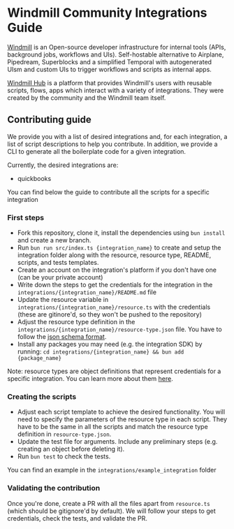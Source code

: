 # Windmill Community Integrations Guide

[Windmill](https://www.windmill.dev/) is an Open-source developer infrastructure for internal tools (APIs, background jobs, workflows and UIs). Self-hostable alternative to Airplane, Pipedream, Superblocks and a simplified Temporal with autogenerated UIsm and custom UIs to trigger workflows and scripts as internal apps.

[Windmill Hub](https://hub.windmill.dev/) is a platform that provides Windmill's users with reusable scripts, flows, apps which interact with a variety of integrations. They were created by the community and the Windmill team itself. 

## Contributing guide

We provide you with a list of desired integrations and, for each integration, a list of script descriptions to help you contribute.
In addition, we provide a CLI to generate all the boilerplate code for a given integration.

Currently, the desired integrations are:
- quickbooks

You can find below the guide to contribute all the scripts for a specific integration

### First steps

- Fork this repository, clone it, install the dependencies using `bun install` and create a new branch.
- Run `bun run src/index.ts {integration_name}` to create and setup the integration folder along with the resource, resource type, README, scripts, and tests templates.
- Create an account on the integration's platform if you don't have one (can be your private account)
- Write down the steps to get the credentials for the integration in the `integrations/{integration_name}/README.md` file
- Update the resource variable in `integrations/{integration_name}/resource.ts` with the credentials (these are gitinore'd, so they won't be pushed to the repository)
- Adjust the resource type definition in the `integrations/{integration_name}/resource-type.json` file. You have to follow the [json schema format](https://json-schema.org/learn/getting-started-step-by-step).
- Install any packages you may need (e.g. the integration SDK) by running: `cd integrations/{integration_name} && bun add {package_name}`

Note: resource types are object definitions that represent credentials for a specific integration. You can learn more about them [here](https://www.windmill.dev/docs/core_concepts/resources_and_types).

### Creating the scripts

- Adjust each script template to achieve the desired functionality. You will need to specify the parameters of the resource type in each script. They have to be the same in all the scripts and match the resource type definition in `resource-type.json`.
- Update the test file for arguments. Include any preliminary steps (e.g. creating an object before deleting it).
- Run `bun test` to check the tests.

You can find an example in the `integrations/example_integration` folder

### Validating the contribution

Once you're done, create a PR with all the files apart from `resource.ts` (which should be gitignore'd by default). We will follow your steps to get credentials, check the tests, and validate the PR. 


<!-- 

## Desired OpenAPI integrations

- [Digital Ocean](https://raw.githubusercontent.com/digitalocean/openapi/main/specification/DigitalOcean-public.v2.yaml)
- [DocuSign](https://raw.githubusercontent.com/docusign/OpenAPI-Specifications/master/esignature.rest.swagger-v2.1.json)
- [Dropbox](https://raw.githubusercontent.com/dropbox/dropbox-api-spec/master/dropbox_api_v2.json)
- [Klaviyo](https://raw.githubusercontent.com/klaviyo/openapi/main/openapi/stable.json)
- [Segment](blob:https://docs.segmentapis.com/f819be65-205f-4cc1-acc3-6e62d73068cf)
- [smartsheet](blob:https://smartsheet.redoc.ly/48102eb8-af78-4edc-a31f-420228a5a198)
- [Splitwise](https://raw.githubusercontent.com/splitwise/api-docs/main/splitwise.yaml)

## Contributing guide

### Contributing a single or few scripts

Go directly on [Windmill Hub](https://hub.windmill.dev/), create your script, we will then review your script and approve it to make it available to all users. You can ping us on [discord](https://discord.gg/aT3NhuxSK4) if you think we've missed it.

### Contributing a whole collection of scripts for a specific integration using their OpenAPI specification

1. Follow the guide below to generate scripts for a given integration.
2. Once you're done, you have to test at least one of the generated script for each verb (GET, POST/PUT and DELETE).
You might need to create an account to get credentials.
You can find a template for the test file in the template folder.
3. You should set the description of the resource type (`*.resource-type.json` file) with instructions on how to get the credentials.
4. Once you've checked that it worked, create a PR with all the generated scripts, the resource type definition and the test file (DO NOT INCLUDE the test credentials) in the correct folder. 
In the PR description, you should include a description of the integration and a link to the documentation.
The PR also has to include a video of the test running and working.

#### OpenAPI code generator CLI

We have published a [CLI (bun only)](https://www.npmjs.com/package/@windmill-labs/openapi-codegen-cli) to generate scripts from an OpenAPI spec which makes it easy to generate a large number of scripts at once.

Minimal example:
```
bunx @windmill-labs/openapi-codegen-cli --hub --schemaUrl "urlOrLocalOpenApiSpecInJsonOrYaml" --outputDir "./integration_name" --resourceTypeName "IntegrationName" --pretty
```

The --hub option is necessary to make sure the generated content is in the right format to be uploaded on the hub. The outputDir has to be the integration name in snake case and the resourceTypeName will be automatically converted to pascal case.

The CLI allows you to customise the scripts generated according to the authorisation system of the integration API. You can see all the available options below.

Here's a working example for generating scripts for GitHub
```
bunx @windmill-labs/openapi-codegen-cli \
  --hub \
  --schemaUrl "https://raw.githubusercontent.com/github/rest-api-description/main/descriptions/api.github.com/api.github.com.json" \
  --outputDir "./github" \
  --resourceTypeName "github"
```

#### Options

**Schema url**

The schema url can be a local file or a remote url. It can be a json or yaml file.

**Override base url**

Instead of using the base url from the spec file, you can override it by passing the `--baseUrl "https://api.example.com"` flag.

**Bearer auth**

By default, bearer authentication is used. It will define a token property on the resource type. You can change the name of the token property by passing the `--tokenName "token"` flag.

**Basic auth**

For basic authentication, pass the `--authKind basic` flag. By default, it will add "username" and "password" to the resource type. You can change the names of the properties in the resource type by passing the `--usernameName "username"` and `--passwordName "password"` flags.

**Query auth**

For query authentication, pass the `--authKind query` flag. By default, it will add a token property on the resource type and pass the token as a query parameter named "token". Setting tokenName will change the name of the token property as well as the name of the query parameter. A key property will also be added to the resource types and passed as a query parameter named "key".

**Header auth**

For header authentication, pass the `--authKind header` flag and the `--headerName "X-CUSTOM-HEADER"` flag. Like for bearer and query auth, it will add a token property to the resource type. You can change the name of the token property in the resource type by passing the `--tokenName "token"` flag.

**Extra resource type params for path params**

You can specify parameters of the path to be included in the resource type by adding the `--extraResourceParams "extraParameter1,extraParameter2"` flag.
The generated script path will use the resource type properties instead of taking them as parameters.
This is useful when you have a path parameter (e.g. {subdomain}, {organisation_id}, etc...) that is common to all endpoints of the spec and you don't want to pass it as a parameter in each script. 

**Extra headers**

You can also specify extra headers to be passed to each request by adding the `--extraHeaders "header1:propertyName1,header2:propertyName2"` flag.
Those property names will be added to the resource type.

**Specifying tags**

You can limit the CLI to only generate scripts for a subset of the spec tags by passing the `--tags "tag1,tag2"` flag.
 -->
